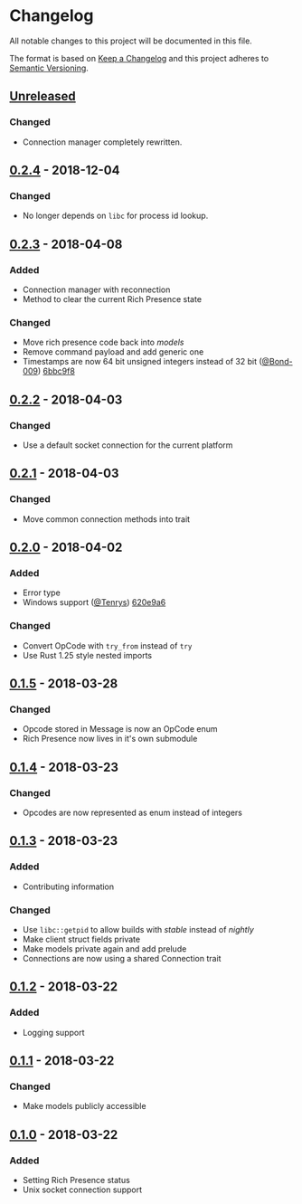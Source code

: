 # Changelog
All notable changes to this project will be documented in this file.

The format is based on [Keep a Changelog](http://keepachangelog.com/en/1.0.0/)
and this project adheres to [Semantic Versioning](http://semver.org/spec/v2.0.0.html).


## [Unreleased]
### Changed
- Connection manager completely rewritten.


## [0.2.4] - 2018-12-04
### Changed
- No longer depends on `libc` for process id lookup.


## [0.2.3] - 2018-04-08
### Added
- Connection manager with reconnection
- Method to clear the current Rich Presence state

### Changed
- Move rich presence code back into *models*
- Remove command payload and add generic one
- Timestamps are now 64 bit unsigned integers instead of 32 bit ([@Bond-009]) [6bbc9f8][c:6bbc9f8]


## [0.2.2] - 2018-04-03
### Changed
- Use a default socket connection for the current platform


## [0.2.1] - 2018-04-03
### Changed
- Move common connection methods into trait


## [0.2.0] - 2018-04-02
### Added
- Error type
- Windows support ([@Tenrys]) [620e9a6][c:620e9a6]

### Changed
- Convert OpCode with `try_from` instead of `try`
- Use Rust 1.25 style nested imports


## [0.1.5] - 2018-03-28
### Changed
- Opcode stored in Message is now an OpCode enum
- Rich Presence now lives in it's own submodule


## [0.1.4] - 2018-03-23
### Changed
- Opcodes are now represented as enum instead of integers


## [0.1.3] - 2018-03-23
### Added
- Contributing information

### Changed
- Use `libc::getpid` to allow builds with *stable* instead of *nightly*
- Make client struct fields private
- Make models private again and add prelude
- Connections are now using a shared Connection trait


## [0.1.2] - 2018-03-22
### Added
- Logging support


## [0.1.1] - 2018-03-22
### Changed
- Make models publicly accessible


## [0.1.0] - 2018-03-22
### Added
- Setting Rich Presence status
- Unix socket connection support


<!-- links -->

[Unreleased]: https://gitlab.com/valeth/discord-rpc-client.rs/tree/develop
[0.2.4]: https://gitlab.com/valeth/discord-rpc-client.rs/tree/v0.2.4
[0.2.3]: https://gitlab.com/valeth/discord-rpc-client.rs/tree/v0.2.3
[0.2.2]: https://gitlab.com/valeth/discord-rpc-client.rs/tree/v0.2.2
[0.2.1]: https://gitlab.com/valeth/discord-rpc-client.rs/tree/v0.2.1
[0.2.0]: https://gitlab.com/valeth/discord-rpc-client.rs/tree/v0.2.0
[0.1.5]: https://gitlab.com/valeth/discord-rpc-client.rs/tree/v0.1.5
[0.1.4]: https://gitlab.com/valeth/discord-rpc-client.rs/tree/v0.1.4
[0.1.3]: https://gitlab.com/valeth/discord-rpc-client.rs/tree/v0.1.3
[0.1.2]: https://gitlab.com/valeth/discord-rpc-client.rs/tree/v0.1.2
[0.1.1]: https://gitlab.com/valeth/discord-rpc-client.rs/tree/v0.1.1
[0.1.0]: https://gitlab.com/valeth/discord-rpc-client.rs/tree/v0.1.0

[c:620e9a6]: https://github.com/valeth/discord-rpc-client.rs/commit/620e9a6b26650d825392cf0fbfd097a7ed1662aa
[c:6bbc9f8]: https://github.com/valeth/discord-rpc-client.rs/commit/6bbc9f85d77bc6792c36d9317e804fcf5a306fb2

[@Tenrys]: https://github.com/Tenrys
[@Bond-009]: https://github.com/Bond-009
